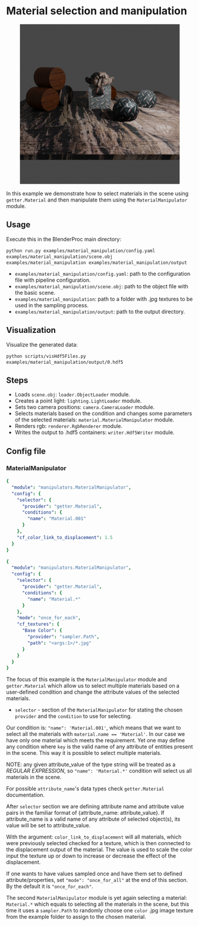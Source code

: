 # Material selection and manipulation


<p align="center">
<img src="rendering.png" alt="Front readme image" width=430>
</p>


In this example we demonstrate how to select materials in the scene using `getter.Material` and then manipulate them using the `MaterialManipulator` module.

## Usage

Execute this in the BlenderProc main directory:

```
python run.py examples/material_manipulation/config.yaml examples/material_manipulation/scene.obj examples/material_manipulation examples/material_manipulation/output
```

* `examples/material_manipulation/config.yaml`: path to the configuration file with pipeline configuration.
* `examples/material_manipulation/scene.obj`: path to the object file with the basic scene.
* `examples/material_manipulation`: path to a folder with .jpg textures to be used in the sampling process.
* `examples/material_manipulation/output`: path to the output directory.

## Visualization

Visualize the generated data:

```
python scripts/visHdf5Files.py examples/material_manipulation/output/0.hdf5
```

## Steps

* Loads `scene.obj`: `loader.ObjectLoader` module.
* Creates a point light: `lighting.LightLoader` module.
* Sets two camera positions: `camera.CameraLoader` module.
* Selects materials based on the condition and changes some parameters of the selected materials: `material.MaterialManipulator` module.
* Renders rgb: `renderer.RgbRenderer` module.
* Writes the output to .hdf5 containers: `writer.Hdf5Writer` module.

## Config file

### MaterialManipulator

```yaml
{
  "module": "manipulators.MaterialManipulator",
  "config": {
    "selector": {
      "provider": "getter.Material",
      "conditions": {
        "name": "Material.001"
      }
    },
    "cf_color_link_to_displacement": 1.5
  }
}
```
```yaml
{
  "module": "manipulators.MaterialManipulator",
  "config": {
    "selector": {
      "provider": "getter.Material",
      "conditions": {
        "name": "Material.*"
      }
    },
    "mode": "once_for_each",
    "cf_textures": {
      "Base Color": {
        "provider": "sampler.Path",
        "path": "<args:1>/*.jpg"
      }
    }
  }
}
```

The focus of this example is the `MaterialManipulator` module and `getter.Material` which allow us to select multiple materials based on a user-defined condition and change the attribute values of the selected materials.
* `selector` - section of the `MaterialManipulator` for stating the chosen `provider` and the `condition` to use for selecting.

Our condition is: `"name": 'Material.001'`, which means that we want to select all the materials with `material.name == 'Material'`. In our case we have only one material which meets the requirement.
Yet one may define any condition where `key` is the valid name of any attribute of entities present in the scene.
This way it is possible to select multiple materials. 

NOTE: any given attribute_value of the type string will be treated as a *REGULAR EXPRESSION*, so `"name": 'Material.*'` condition will select us all materials in the scene.

For possible `attribute_name`'s data types check `getter.Material` documentation.

After `selector` section we are defining attribute name and attribute value pairs in the familiar format of {attribute_name: attribute_value}.
If attribute_name is a valid name of any attribute of selected object(s), its value will be set to attribute_value.

With the argument: `color_link_to_displacement` will all materials, which were previously selected checked for a texture, which is then connected to the displacement output of the material.
The <float> value is used to scale the color input the texture up or down to increase or decrease the effect of the displacement.

If one wants to have values sampled once and have them set to defined attribute/properties, set `"mode": "once_for_all"` at the end of this section. 
By the default it is `"once_for_each"`.

The second `MaterialManipulator` module is yet again selecting a material: `Material.*` which equals to selecting all the materials in the scene, but this time it uses a `sampler.Path` to randomly choose one `color` .jpg image texture from the example folder to assign to the chosen material.

